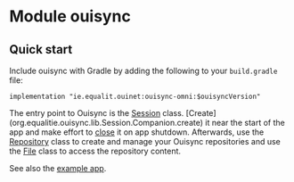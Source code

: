 # Module ouisync

## Quick start

Include ouisync with Gradle by adding the following to your `build.gradle` file:

```
implementation "ie.equalit.ouinet:ouisync-omni:$ouisyncVersion"
```

The entry point to Ouisync is the [Session](org.equalitie.ouisync.lib.Session) class. [Create]
(org.equalitie.ouisync.lib.Session.Companion.create) it near the start of the app and make effort
to [close](org.equalitie.ouisync.lib.Session.close) it on app shutdown. Afterwards, use the
[Repository](org.equalitie.ouisync.lib.Repository) class to create and manage your Ouisync
repositories and use the [File](org.equalitie.ouisync.lib.File) class to access the repository
content.

See also the [example app](https://github.com/equalitie/ouisync/tree/master/bindings/kotlin/example).